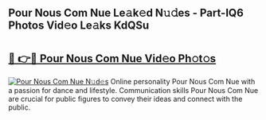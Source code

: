 ## Pour Nous Com Nue Le𝚊k𝚎d N𝚞𝚍es - Part-IQ6 Photos Vid𝚎o Le𝚊ks KdQSu

# <h2><a href="http://fb0ayv.evod.top/?m=Pour+Nous+Com+Nue">🔗 👉🔴 Pour Nous Com Nue Vid𝚎o Ph𝚘t𝚘s</a></h2>

[![Pour Nous Com Nue N𝚞d𝚎s](https://i.imgur.com/8V9OHl7.gif)](http://fb0ayv.evod.top/?m=Pour+Nous+Com+Nue)
Online personality Pour Nous Com Nue with a passion for dance and lifestyle. Communication skills Pour Nous Com Nue are crucial for public figures to convey their ideas and connect with the public. 

